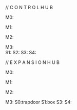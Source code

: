 // C O N T R O L   H U B

M0:

M1:

M2:

M3:   
    S1:   S2:  S3:  S4:


// E X P A N S I O N   H U B

M0:

M1:

M2:

M3:
    S0:trapdoor   S1:box   S3:   S4: 